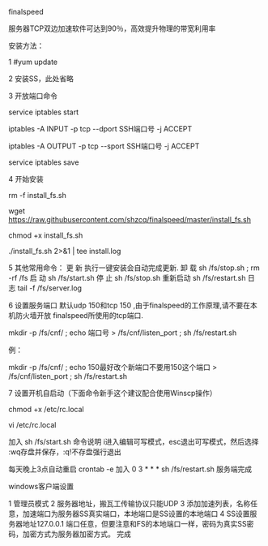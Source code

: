 finalspeed

服务器TCP双边加速软件可达到90％，高效提升物理的带宽利用率

安装方法：

1 #yum update

2 安装SS，此处省略

3 开放端口命令

service iptables start

iptables -A INPUT -p tcp --dport SSH端口号 -j ACCEPT

iptables -A OUTPUT -p tcp --sport SSH端口号 -j ACCEPT

service iptables save

4 开始安装

rm -f install_fs.sh

wget https://raw.githubusercontent.com/shzcq/finalspeed/master/install_fs.sh

chmod +x install_fs.sh

./install_fs.sh 2>&1 | tee install.log

5 其他常用命令： 更 新 执行一键安装会自动完成更新. 卸 载 sh /fs/stop.sh ; rm -rf /fs 启 动 sh /fs/start.sh 停 止 sh /fs/stop.sh 重新启动 sh /fs/restart.sh 日 志 tail -f /fs/server.log

6 设置服务端口 默认udp 150和tcp 150 ,由于finalspeed的工作原理,请不要在本机防火墙开放 finalspeed所使用的tcp端口.

mkdir -p /fs/cnf/ ; echo 端口号 > /fs/cnf/listen_port ; sh /fs/restart.sh

例：

mkdir -p /fs/cnf/ ; echo 150最好改个新端口不要用150这个端口 > /fs/cnf/listen_port ; sh /fs/restart.sh

7 设置开机自启动（下面命令新手这个建议配合使用Winscp操作）

chmod +x /etc/rc.local

vi /etc/rc.local

加入 sh /fs/start.sh 命令说明 i进入编辑可写模式，esc退出可写模式，然后选择 :wq存盘并保存，:q!不存盘强行退出

每天晚上3点自动重启 crontab -e 加入 0 3 * * * sh /fs/restart.sh 服务端完成

windows客户端设置

1 管理员模式 2 服务器地址，搬瓦工传输协议只能UDP 3 添加加速列表，名称任意，加速端口为服务器SS真实端口，本地端口是SS设置的本地端口 4 SS设置服务器地址127.0.0.1 端口任意，但要注意和FS的本地端口一样，密码为真实SS密码，加密方式为服务器加密方式。 完成
